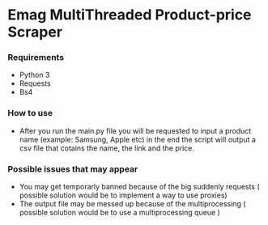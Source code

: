 # Emag MultiThreaded Product-price Scraper

### Requirements
  * Python 3
  * Requests
  * Bs4
   
### How to use
  * After you run the main.py file you will be requested to input a product name (example: Samsung, Apple etc) 
  in the end the script will output a csv file that cotains the name, the link and the price.

### Possible issues that may appear
  * You may get temporarly banned because of the big suddenly requests ( possible solution would be to implement a way to use proxies)
  * The output file may be messed up because of the multiprocessing ( possible solution would be to use a multiprocessing queue ) 